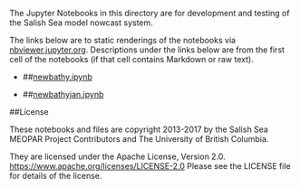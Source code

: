 The Jupyter Notebooks in this directory are for development and testing of
the Salish Sea model nowcast system.

The links below are to static renderings of the notebooks via
[nbviewer.jupyter.org](https://nbviewer.jupyter.org/).
Descriptions under the links below are from the first cell of the notebooks
(if that cell contains Markdown or raw text).

* ##[newbathy.ipynb](https://nbviewer.jupyter.org/urls/bitbucket.org/salishsea/analysis-michael/raw/tip/bathymetry/newbathy.ipynb)
    
* ##[newbathyjan.ipynb](https://nbviewer.jupyter.org/urls/bitbucket.org/salishsea/analysis-michael/raw/tip/bathymetry/newbathyjan.ipynb)
    
##License

These notebooks and files are copyright 2013-2017
by the Salish Sea MEOPAR Project Contributors
and The University of British Columbia.

They are licensed under the Apache License, Version 2.0.
https://www.apache.org/licenses/LICENSE-2.0
Please see the LICENSE file for details of the license.
